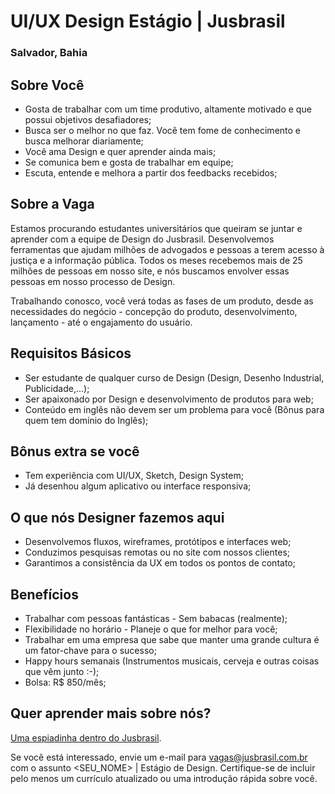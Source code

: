 # UI/UX Design Estágio | Jusbrasil
### Salvador, Bahia

## Sobre Você
- Gosta de trabalhar com um time produtivo, altamente motivado e que possui objetivos desafiadores;
- Busca ser o melhor no que faz. Você tem fome de conhecimento e busca melhorar diariamente;
- Você ama Design e quer aprender ainda mais;
- Se comunica bem e gosta de trabalhar em equipe;
- Escuta, entende e melhora a partir dos feedbacks recebidos;

## Sobre a Vaga
Estamos procurando estudantes universitários que queiram se juntar e aprender com a equipe de Design do Jusbrasil. Desenvolvemos ferramentas que ajudam milhões de advogados e pessoas a terem acesso à justiça e a informação pública. Todos os meses recebemos mais de 25 milhões de pessoas em nosso site, e nós buscamos envolver essas pessoas em nosso processo de Design.

Trabalhando conosco, você verá todas as fases de um produto, desde as necessidades do negócio - concepção do produto, desenvolvimento, lançamento - até o engajamento do usuário.

## Requisitos Básicos
- Ser estudante de qualquer curso de Design (Design, Desenho Industrial, Publicidade,...);
- Ser apaixonado por Design e desenvolvimento de produtos para web;
- Conteúdo em inglês não devem ser um problema para você (Bônus para quem tem domínio do Inglês);

## Bônus extra se você
- Tem experiência com UI/UX, Sketch, Design System;
- Já desenhou algum aplicativo ou interface responsiva;

## O que nós Designer fazemos aqui
- Desenvolvemos fluxos, wireframes, protótipos e interfaces web;
- Conduzimos pesquisas remotas ou no site com nossos clientes;
- Garantimos a consistência da UX em todos os pontos de contato;

## Benefícios
- Trabalhar com pessoas fantásticas - Sem babacas (realmente);
- Flexibilidade no horário - Planeje o que for melhor para você;
- Trabalhar em uma empresa que sabe que manter uma grande cultura é um fator-chave para o sucesso;
- Happy hours semanais (Instrumentos musicais, cerveja e outras coisas que vêm junto :-);
- Bolsa: R$ 850/mês;


## Quer aprender mais sobre nós?
[Uma espiadinha dentro do Jusbrasil](https://danielmurta.jusbrasil.com.br/artigos/383937197/o-o-uma-espiadinha-dentro-do-jusbrasil).

Se você está interessado, envie um e-mail para vagas@jusbrasil.com.br com o assunto <SEU_NOME> | Estágio de Design. Certifique-se de incluir pelo menos um currículo atualizado ou uma introdução rápida sobre você.
